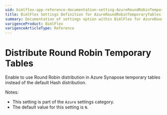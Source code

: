 ```yaml
---
uid: bimlflex-app-reference-documentation-setting-AzureRoundRobinTemporaryTables
title: BimlFlex Settings Definition for AzureRoundRobinTemporaryTables
summary: Documentation of settings option within BimlFlex for AzureRoundRobinTemporaryTables
varigenceProduct: BimlFlex
varigenceArticleType: Reference
---
```


# Distribute Round Robin Temporary Tables

Enable to use Round Robin distribution in Azure Synapose temporary tables instead of the default Hash distribution.

Notes:

* This setting is part of the `Azure` settings category.
* The default value for this setting is `N`.
